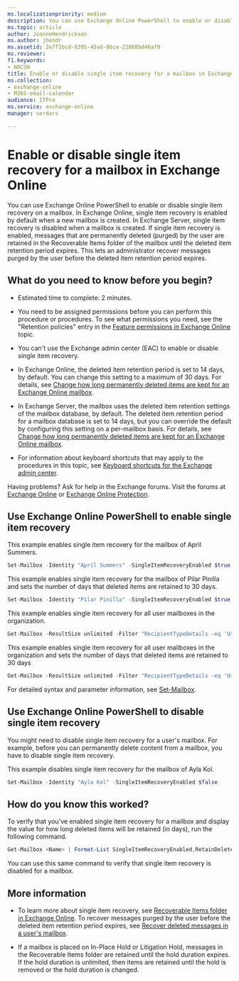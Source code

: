 ```yaml
---
ms.localizationpriority: medium
description: You can use Exchange Online PowerShell to enable or disable single item recovery on a mailbox. In Exchange Online, single item recovery is enabled by default when a new mailbox is created. In Exchange Server, single item recovery is disabled when a mailbox is created. If single item recovery is enabled, messages that are permanently deleted (purged) by the user are retained in the Recoverable Items folder of the mailbox until the deleted item retention period expires. This lets an administrator recover messages purged by the user before the deleted item retention period expires. Also, if a message is changed by a user or a process, copies of the original item are also retained when single item recovery is enabled.
ms.topic: article
author: JoanneHendrickson
ms.author: jhendr
ms.assetid: 2e7f1bcd-8395-45ad-86ce-22868bd46af0
ms.reviewer: 
f1.keywords:
- NOCSH
title: Enable or disable single item recovery for a mailbox in Exchange Online
ms.collection: 
- exchange-online
- M365-email-calendar
audience: ITPro
ms.service: exchange-online
manager: serdars

---
```


# Enable or disable single item recovery for a mailbox in Exchange Online

You can use Exchange Online PowerShell to enable or disable single item recovery on a mailbox. In Exchange Online, single item recovery is enabled by default when a new mailbox is created. In Exchange Server, single item recovery is disabled when a mailbox is created. If single item recovery is enabled, messages that are permanently deleted (purged) by the user are retained in the Recoverable Items folder of the mailbox until the deleted item retention period expires. This lets an administrator recover messages purged by the user before the deleted item retention period expires.

## What do you need to know before you begin?

- Estimated time to complete: 2 minutes.

- You need to be assigned permissions before you can perform this procedure or procedures. To see what permissions you need, see the "Retention policies" entry in the [Feature permissions in Exchange Online](../../permissions-exo/feature-permissions.md) topic.

- You can't use the Exchange admin center (EAC) to enable or disable single item recovery.

- In Exchange Online, the deleted item retention period is set to 14 days, by default. You can change this setting to a maximum of 30 days. For details, see [Change how long permanently deleted items are kept for an Exchange Online mailbox](change-deleted-item-retention.md).

- In Exchange Server, the mailbox uses the deleted item retention settings of the mailbox database, by default. The deleted item retention period for a mailbox database is set to 14 days, but you can override the default by configuring this setting on a per-mailbox basis. For details, see [Change how long permanently deleted items are kept for an Exchange Online mailbox](change-deleted-item-retention.md).

- For information about keyboard shortcuts that may apply to the procedures in this topic, see [Keyboard shortcuts for the Exchange admin center](../../accessibility/keyboard-shortcuts-in-admin-center.md).

Having problems? Ask for help in the Exchange forums. Visit the forums at [Exchange Online](https://social.technet.microsoft.com/forums/msonline/home?forum=onlineservicesexchange) or [Exchange Online Protection](https://social.technet.microsoft.com/forums/forefront/home?forum=FOPE).

## Use Exchange Online PowerShell to enable single item recovery

This example enables single item recovery for the mailbox of April Summers.

```PowerShell
Set-Mailbox -Identity "April Summers" -SingleItemRecoveryEnabled $true
```

This example enables single item recovery for the mailbox of Pilar Pinilla and sets the number of days that deleted items are retained to 30 days.

```PowerShell
Set-Mailbox -Identity "Pilar Pinilla" -SingleItemRecoveryEnabled $true -RetainDeletedItemsFor 30
```

This example enables single item recovery for all user mailboxes in the organization.

```PowerShell
Get-Mailbox -ResultSize unlimited -Filter "RecipientTypeDetails -eq 'UserMailbox'" | Set-Mailbox -SingleItemRecoveryEnabled $true
```

This example enables single item recovery for all user mailboxes in the organization and sets the number of days that deleted items are retained to 30 days

```PowerShell
Get-Mailbox -ResultSize unlimited -Filter "RecipientTypeDetails -eq 'UserMailbox'" | Set-Mailbox -SingleItemRecoveryEnabled $true -RetainDeletedItemsFor 30
```

For detailed syntax and parameter information, see [Set-Mailbox](/powershell/module/exchange/set-mailbox).

## Use Exchange Online PowerShell to disable single item recovery

You might need to disable single item recovery for a user's mailbox. For example, before you can permanently delete content from a mailbox, you have to disable single item recovery.

This example disables single item recovery for the mailbox of Ayla Kol.

```PowerShell
Set-Mailbox -Identity "Ayla Kol" -SingleItemRecoveryEnabled $false
```

## How do you know this worked?

To verify that you've enabled single item recovery for a mailbox and display the value for how long deleted items will be retained (in days), run the following command.

```PowerShell
Get-Mailbox <Name> | Format-List SingleItemRecoveryEnabled,RetainDeletedItemsFor
```

You can use this same command to verify that single item recovery is disabled for a mailbox.

## More information

- To learn more about single item recovery, see [Recoverable Items folder in Exchange Online](../../security-and-compliance/recoverable-items-folder/recoverable-items-folder.md). To recover messages purged by the user before the deleted item retention period expires, see [Recover deleted messages in a user's mailbox](recover-deleted-messages.md).

- If a mailbox is placed on In-Place Hold or Litigation Hold, messages in the Recoverable Items folder are retained until the hold duration expires. If the hold duration is unlimited, then items are retained until the hold is removed or the hold duration is changed.
